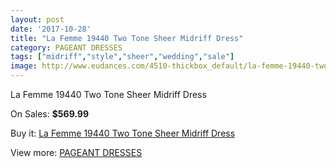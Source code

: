 ```yaml
---
layout: post
date: '2017-10-28'
title: "La Femme 19440 Two Tone Sheer Midriff Dress"
category: PAGEANT DRESSES
tags: ["midriff","style","sheer","wedding","sale"]
image: http://www.eudances.com/4510-thickbox_default/la-femme-19440-two-tone-sheer-midriff-dress.jpg
---
```

La Femme 19440 Two Tone Sheer Midriff Dress

On Sales: **$569.99**
<a href="https://www.eudances.com/en/pageant-dresses/1506-la-femme-19440-two-tone-sheer-midriff-dress.html"><amp-img layout="responsive" width="600" height="600" src="//www.eudances.com/4510-thickbox_default/la-femme-19440-two-tone-sheer-midriff-dress.jpg" alt="La Femme 19440 Two Tone Sheer Midriff Dress 0" /></a>
<a href="https://www.eudances.com/en/pageant-dresses/1506-la-femme-19440-two-tone-sheer-midriff-dress.html"><amp-img layout="responsive" width="600" height="600" src="//www.eudances.com/4511-thickbox_default/la-femme-19440-two-tone-sheer-midriff-dress.jpg" alt="La Femme 19440 Two Tone Sheer Midriff Dress 1" /></a>

Buy it: [La Femme 19440 Two Tone Sheer Midriff Dress](https://www.eudances.com/en/pageant-dresses/1506-la-femme-19440-two-tone-sheer-midriff-dress.html "La Femme 19440 Two Tone Sheer Midriff Dress")

View more: [PAGEANT DRESSES](https://www.eudances.com/en/16-pageant-dresses "PAGEANT DRESSES")